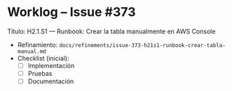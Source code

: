 # Worklog – Issue #373

Título: H2.1.S1 — Runbook: Crear la tabla manualmente en AWS Console

- Refinamiento: `docs/refinements/issue-373-h21s1-runbook-crear-tabla-manual.md`
- Checklist (inicial):
  - [ ] Implementación
  - [ ] Pruebas
  - [ ] Documentación
